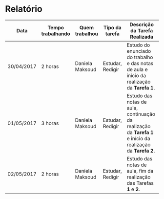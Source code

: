 # Relatório #

Data | Tempo trabalhando | Quem trabalhou | Tipo da tarefa | Descrição da Tarefa Realizada
------------ | ------------- | ------------- | ------------- | -------------
30/04/2017 | 2 horas | Daniela Maksoud | Estudar, Redigir | Estudo do enunciado do trabalho e das notas de aula e início da realização da **Tarefa 1**.
01/05/2017 | 3 horas | Daniela Maksoud | Estudar, Redigir | Estudo das notas de aula, continuação da realização da **Tarefa 1** e início da realização da **Tarefa 2**.
02/05/2017 | 2 horas | Daniela Maksoud | Estudar, Redigir | Estudo das notas de aula, fim da realização das Tarefas **1** e **2**.
